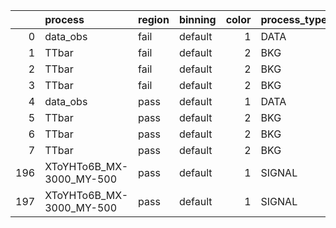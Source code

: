 |     | process                  | region   | binning   |   color | process_type   |   scale | variation   | source_filename                                                  | source_histname                   | alias                    | title    |   combine_idx | lnN         |   shapes | syst_type   |   direction |   variation_alias |
|----:|:-------------------------|:---------|:----------|--------:|:---------------|--------:|:------------|:-----------------------------------------------------------------|:----------------------------------|:-------------------------|:---------|--------------:|:------------|---------:|:------------|------------:|------------------:|
|   0 | data_obs                 | fail     | default   |       1 | DATA           |       1 | nominal     | symlink2histograms_Run2/JetHT_Histograms_SR_pass_toy.root        | mj_vs_mjj_SR_fail_boosted_nominal | data_obs                 | data_obs |           nan | nan         |      nan | nan         |         nan |               nan |
|   1 | TTbar                    | fail     | default   |       2 | BKG            |       1 | lumi        | symlink2histograms_Run2/TTbar_Histograms.root                    | mj_vs_mjj_SR_fail_boosted_nominal | TTbar                    | t#bar{t} |           nan | 1.023       |      nan | lnN         |         nan |               nan |
|   2 | TTbar                    | fail     | default   |       2 | BKG            |       1 | topxsec     | symlink2histograms_Run2/TTbar_Histograms.root                    | mj_vs_mjj_SR_fail_boosted_nominal | TTbar                    | t#bar{t} |           nan | 0.938/1.061 |      nan | lnN         |         nan |               nan |
|   3 | TTbar                    | fail     | default   |       2 | BKG            |       1 | nominal     | symlink2histograms_Run2/TTbar_Histograms.root                    | mj_vs_mjj_SR_fail_boosted_nominal | TTbar                    | t#bar{t} |           nan | nan         |      nan | nan         |         nan |               nan |
|   4 | data_obs                 | pass     | default   |       1 | DATA           |       1 | nominal     | symlink2histograms_Run2/JetHT_Histograms_SR_pass_toy.root        | mj_vs_mjj_SR_pass_boosted_nominal | data_obs                 | data_obs |           nan | nan         |      nan | nan         |         nan |               nan |
|   5 | TTbar                    | pass     | default   |       2 | BKG            |       1 | lumi        | symlink2histograms_Run2/TTbar_Histograms.root                    | mj_vs_mjj_SR_pass_boosted_nominal | TTbar                    | t#bar{t} |           nan | 1.023       |      nan | lnN         |         nan |               nan |
|   6 | TTbar                    | pass     | default   |       2 | BKG            |       1 | topxsec     | symlink2histograms_Run2/TTbar_Histograms.root                    | mj_vs_mjj_SR_pass_boosted_nominal | TTbar                    | t#bar{t} |           nan | 0.938/1.061 |      nan | lnN         |         nan |               nan |
|   7 | TTbar                    | pass     | default   |       2 | BKG            |       1 | nominal     | symlink2histograms_Run2/TTbar_Histograms.root                    | mj_vs_mjj_SR_pass_boosted_nominal | TTbar                    | t#bar{t} |           nan | nan         |      nan | nan         |         nan |               nan |
| 196 | XToYHTo6B_MX-3000_MY-500 | pass     | default   |       1 | SIGNAL         |       1 | lumi        | symlink2histograms_Run2/XToYHTo6B_MX-3000_MY-500_Histograms.root | mj_vs_mjj_SR_pass_boosted_nominal | XToYHTo6B_MX-3000_MY-500 | Signal   |           nan | 1.023       |      nan | lnN         |         nan |               nan |
| 197 | XToYHTo6B_MX-3000_MY-500 | pass     | default   |       1 | SIGNAL         |       1 | nominal     | symlink2histograms_Run2/XToYHTo6B_MX-3000_MY-500_Histograms.root | mj_vs_mjj_SR_pass_boosted_nominal | XToYHTo6B_MX-3000_MY-500 | Signal   |           nan | nan         |      nan | nan         |         nan |               nan |